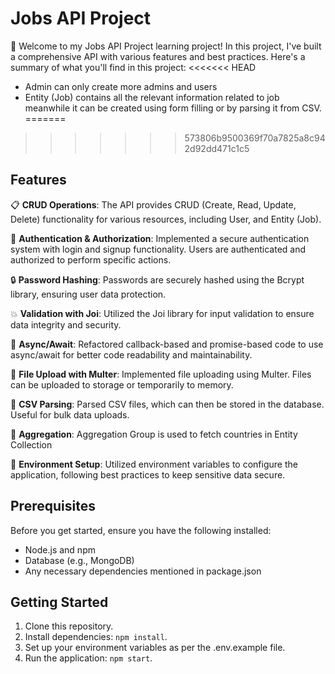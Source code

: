 # Jobs API Project

:wave: Welcome to my Jobs API Project learning project! In this project, I've built a comprehensive API with various features and best practices. Here's a summary of what you'll find in this project:
<<<<<<< HEAD
- Admin can only create more admins and users
- Entity (Job) contains all the relevant information related to job meanwhile it can be created using form filling or by parsing it from CSV. 
=======
>>>>>>> 573806b9500369f70a7825a8c942d92dd471c1c5

## Features

:clipboard: **CRUD Operations**: The API provides CRUD (Create, Read, Update, Delete) functionality for various resources, including User, and Entity (Job).

:closed_lock_with_key: **Authentication & Authorization**: Implemented a secure authentication system with login and signup functionality. Users are authenticated and authorized to perform specific actions.

:lock: **Password Hashing**: Passwords are securely hashed using the Bcrypt library, ensuring user data protection.

:boom: **Validation with Joi**: Utilized the Joi library for input validation to ensure data integrity and security.

:arrows_counterclockwise: **Async/Await**: Refactored callback-based and promise-based code to use async/await for better code readability and maintainability.

:open_file_folder: **File Upload with Multer**: Implemented file uploading using Multer. Files can be uploaded to storage or temporarily to memory.

:page_facing_up: **CSV Parsing**: Parsed CSV files, which can then be stored in the database. Useful for bulk data uploads.

:tada: **Aggregation**: Aggregation Group is used to fetch countries in Entity Collection 

:key: **Environment Setup**: Utilized environment variables to configure the application, following best practices to keep sensitive data secure.

## Prerequisites

Before you get started, ensure you have the following installed:

- Node.js and npm
- Database (e.g., MongoDB)
- Any necessary dependencies mentioned in package.json

## Getting Started

1. Clone this repository.
2. Install dependencies: `npm install`.
3. Set up your environment variables as per the .env.example file.
4. Run the application: `npm start`.

